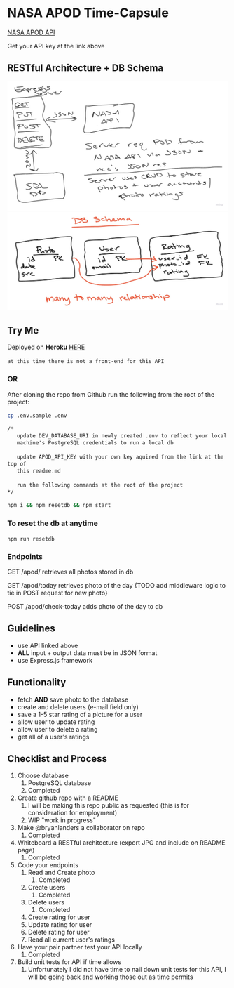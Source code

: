 # NASA APOD Time-Capsule

[NASA APOD API](https://api.nasa.gov/index.html)

Get your API key at the link above

## RESTful Architecture + DB Schema

![](design/whiteboard.jpg)
![](design/db-schema.jpg)

## Try Me

Deployed on **Heroku** [HERE](https://apod-time-capsule.herokuapp.com/)

`at this time there is not a front-end for this API`

### OR

After cloning the repo from Github run the following from the root of the project:

```bash
cp .env.sample .env
```

```es6
/* 
   update DEV_DATABASE_URI in newly created .env to reflect your local
   machine's PostgreSQL credentials to run a local db
   
   update APOD_API_KEY with your own key aquired from the link at the top of
   this readme.md
   
   run the following commands at the root of the project
*/
```

```bash
npm i && npm resetdb && npm start
```

### To reset the db at anytime

```es6
npm run resetdb
```

### Endpoints

GET /apod/ retrieves all photos stored in db

GET /apod/today retrieves photo of the day {TODO add middleware logic to tie in POST request for new photo}

POST /apod/check-today adds photo of the day to db

## Guidelines

- use API linked above
- **ALL** input + output data must be in JSON format
- use Express.js framework

## Functionality

- fetch **AND** save photo to the database
- create and delete users (e-mail field only)
- save a 1-5 star rating of a picture for a user
- allow user to update rating
- allow user to delete a rating
- get all of a user's ratings

## Checklist and Process

1. Choose database
    1. PostgreSQL database
    2. Completed
2. Create github repo with a README
    1. I will be making this repo public as requested (this is for consideration for employment)
    2. WIP "work in progress"
3. Make @bryanlanders a collaborator on repo
    1. Completed
4. Whiteboard a RESTful architecture (export JPG and include on README page)
    1. Completed
5. Code your endpoints
    1. Read and Create photo
        1. Completed
    2. Create users
       1. Completed
    3. Delete users
       1. Completed
    4. Create rating for user
    5. Update rating for user
    6. Delete rating for user
    7. Read all current user's ratings
6. Have your pair partner test your API locally
    1. Completed
7. Build unit tests for API if time allows
    1. Unfortunately I did not have time to nail down unit tests for this API, I will be going back and working those
       out as time permits